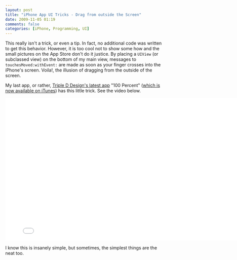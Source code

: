 ```yaml
---
layout: post
title: "iPhone App UI Tricks - Drag from outside the Screen"
date: 2009-11-05 01:19
comments: false
categories: [iPhone, Programming, UI]
---
```


This really isn't a trick, or even a tip. In fact, no additional code was written to get this behavior. However, it is too cool not to show some how and the small pictures on the App Store don't do it justice. By placing a `UIView` (or subclassed view) on the bottom of my main view, messages to `touchesMoved:withEvent:` are made as soon as your finger crosses into the iPhone's screen. Voila!, the illusion of dragging from the outside of the screen.

<!-- more -->

My last app, or rather, [Triple D Design's latest app]("http://tripleddesign.com/iphone-apps.html") "100 Percent" ([which is now available on iTunes]("http://www.itunes.com/apps/100percent")) has this little trick. See the video below.

<iframe src="//player.vimeo.com/video/7447347?byline=0&amp;portrait=0&amp;color=ff9933" width="800" height="451" frameborder="0" webkitallowfullscreen mozallowfullscreen allowfullscreen></iframe>

I know this is insanely simple, but sometimes, the simplest things are the neat too.


